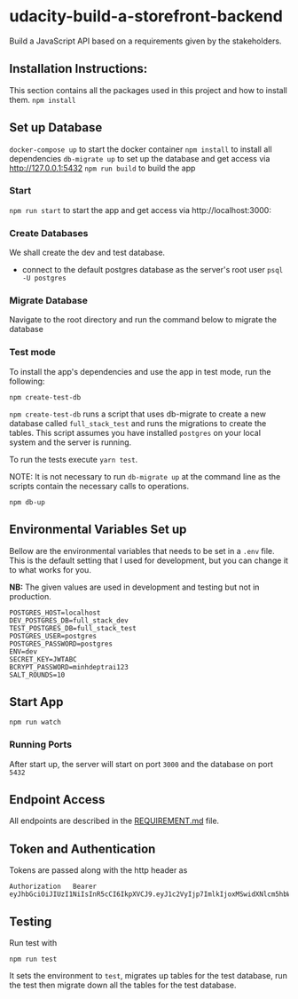 # udacity-build-a-storefront-backend

Build a JavaScript API based on a requirements given by the stakeholders.

## Installation Instructions:

This section contains all the packages used in this project and how to install them.
`npm install`


## Set up Database

`docker-compose up` to start the docker container
`npm install` to install all dependencies
`db-migrate up` to set up the database and get access via http://127.0.0.1:5432
`npm run build` to build the app

### Start

`npm run start` to start the app and get access via http://localhost:3000:

### Create Databases

We shall create the dev and test database.

- connect to the default postgres database as the server's root user `psql -U postgres`

### Migrate Database

Navigate to the root directory and run the command below to migrate the database
### Test mode
To install the app's dependencies and use the app in test mode, run the following:

`npm create-test-db`

`npm create-test-db` runs a script that uses db-migrate to create a new database called `full_stack_test` and runs the migrations to create the tables. This script assumes you have installed `postgres` on your local system and the server is running.

To run the tests execute `yarn test`.

NOTE: It is not necessary to run `db-migrate up` at the command line as the scripts contain the necessary calls to operations. 

`npm db-up`

## Environmental Variables Set up

Bellow are the environmental variables that needs to be set in a `.env` file. This is the default setting that I used for development, but you can change it to what works for you.

**NB:** The given values are used in development and testing but not in production.

```
POSTGRES_HOST=localhost
DEV_POSTGRES_DB=full_stack_dev
TEST_POSTGRES_DB=full_stack_test
POSTGRES_USER=postgres
POSTGRES_PASSWORD=postgres
ENV=dev
SECRET_KEY=JWTABC
BCRYPT_PASSWORD=minhdeptrai123   
SALT_ROUNDS=10

```

## Start App

`npm run watch` 

### Running Ports

After start up, the server will start on port `3000` and the database on port `5432`

## Endpoint Access

All endpoints are described in the [REQUIREMENT.md](REQUIREMENTS.md) file.

## Token and Authentication

Tokens are passed along with the http header as

```
Authorization   Bearer eyJhbGciOiJIUzI1NiIsInR5cCI6IkpXVCJ9.eyJ1c2VyIjp7ImlkIjoxMSwidXNlcm5hbWUiOiJBQk5WIiwiZmlyc3RuYW1lIjoiQiIsImxhc3RuYW1lIjoiTmd1eWVuIFZhbiIsInBhc3N3b3JkX2RpZ2VzdCI6IiQyYiQxMCRVRUZodExFNTNZQTc3UHBVNHczQzB1dW1VR1M4SjJuc1MzTjQvdFJSd3UwMWlYd3IycWl4bSJ9LCJpYXQiOjE2ODkxNTQ2OTF9.VOi3RLqeOoYLMbq56NbxdPHSRh3YuASsO7fFAeJ1LhM
```

## Testing

Run test with

`npm run test`

It sets the environment to `test`, migrates up tables for the test database, run the test then migrate down all the tables for the test database.
